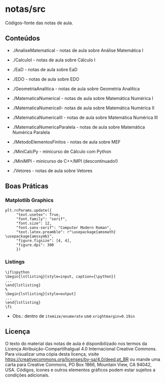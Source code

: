 # notas/src

Códigos-fonte das notas de aula.

## Conteúdos

* ./AnaliseMatematicaI - notas de aula sobre Análise Matemática I

* ./CalculoI - notas de aula sobre Cálculo I

* ./EaD - notas de aula sobre EaD

* ./EDO - notas de aula sobre EDO

* ./GeometriaAnalitica - notas de aula sobre Geometria Analítica

* ./MatematicaNumericaI - notas de aula sobre Matemática Numérica I

* ./MatematicaNumericaII- notas de aula sobre Matemática Numérica II

* ./MatematicaNumericaIII - notas de aula sobre Matemática Numérica III

* ./MatematicaNumericaParalela - notas de aula sobre Matemática Numérica Paralela

* ./MetodoElementosFinitos - notas de aula sobre MEF

* ./MiniCalcPy - minicurso de Cálculo com Python

* ./MiniMPI - minicurso de C++/MPI (descontinuado!)

* ./Vetores - notas de aula sobre Vetores

## Boas Práticas

### Matplotlib Graphics

```
plt.rcParams.update({
     "text.usetex": True,
     "font.family": "serif",
     "font.size": 12,
     "font.sans-serif": "Computer Modern Roman",
     "text.latex.preamble": r"\usepackage{amsmath} \usepackage{amssymb}",
     "figure.figsize": [4, 4],
     "figure.dpi": 300
     })
```

### Listings

```
\ifispython
\begin{lstlisting}[style=input, caption={\python}]
...
\end{lstlisting}
%
\begin{lstlisting}[style=output]
...
\end{lstlisting}  
\fi
```

* Obs.: dentro de `itemize/enumerate` use `xrightmargin=0.19in`

## Licença

O texto do material das notas de aula é disponibilizado nos termos da Licença Atribuição-CompartilhaIgual 4.0 Internacional Creative Commons. Para visualizar uma cópia desta licença, visite https://creativecommons.org/licenses/by-sa/4.0/deed.pt_BR ou mande uma carta para Creative Commons, PO Box 1866, Mountain View, CA 94042, USA. Códigos, ícones e outros elementos gráficos podem estar sujeitos a condições adicionais.

